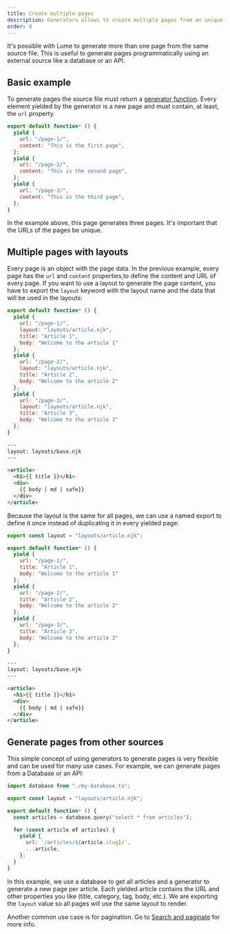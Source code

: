 ```yaml
---
title: Create multiple pages
description: Generators allows to create multiple pages from an unique source file
order: 8
---
```


It's possible with Lume to generate more than one page from the same source
file. This is useful to generate pages programmatically using an external source
like a database or an API.

## Basic example

To generate pages the source file must return a
[generator function](https://developer.mozilla.org/en-US/docs/Web/JavaScript/Reference/Statements/function*).
Every element yielded by the generator is a new page and must contain, at least,
the `url` property.

```js
export default function* () {
  yield {
    url: "/page-1/",
    content: "This is the first page",
  };
  yield {
    url: "/page-2/",
    content: "This is the second page",
  };
  yield {
    url: "/page-3/",
    content: "This is the third page",
  };
}
```

In the example above, this page generates three pages. It's important that the
URLs of the pages be unique.

## Multiple pages with layouts

Every page is an object with the page data. In the previous example, every page
has the `url` and `content` properties,to define the content and URL of every
page. If you want to use a layout to generate the page content, you have to
export the `layout` keyword with the layout name and the data that will be used
in the layouts:

<lume-code>

```js {title="pages.tmpl.js"}
export default function* () {
  yield {
    url: "/page-1/",
    layout: "layouts/article.njk",
    title: "Article 1",
    body: "Welcome to the article 1"
  };
  yield {
    url: "/page-2/",
    layout: "layouts/article.njk",
    title: "Article 2",
    body: "Welcome to the article 2"
  };
  yield {
    url: "/page-3/",
    layout: "layouts/article.njk",
    title: "Article 3",
    body: "Welcome to the article 3"
  };
}
```

```html {title=_includes/layouts/article.njk}
---
layout: layouts/base.njk
---

<article>
  <h1>{{ title }}</h1>
  <div>
    {{ body | md | safe}}
  </div>
</article>
```

</lume-code>

Because the layout is the same for all pages, we can use a named export to
define it once instead of duplicating it in every yielded page:

<lume-code>

```js {title="pages.tmpl.js"}
export const layout = "layouts/article.njk";

export default function* () {
  yield {
    url: "/page-1/",
    title: "Article 1",
    body: "Welcome to the article 1"
  };
  yield {
    url: "/page-2/",
    title: "Article 2",
    body: "Welcome to the article 2"
  };
  yield {
    url: "/page-3/",
    title: "Article 3",
    body: "Welcome to the article 3"
  };
}
```

```html {title=_includes/layouts/article.njk}
---
layout: layouts/base.njk
---

<article>
  <h1>{{ title }}</h1>
  <div>
    {{ body | md | safe}}
  </div>
</article>
```

</lume-code>

## Generate pages from other sources

This simple concept of using generators to generate pages is very flexible and
can be used for many use cases. For example, we can generate pages from a
Database or an API:

```js
import database from "./my-database.ts";

export const layout = "layouts/article.njk";

export default function* () {
  const articles = database.query("select * from articles");

  for (const article of articles) {
    yield {
      url: `/articles/${article.slug}/`,
      ...article,
    };
  }
}
```

In this example, we use a database to get all articles and a generator to
generate a new page per article. Each yielded article contains the URL and other
properties you like (title, category, tag, body, etc.). We are exporting the
`layout` value so all pages will use the same layout to render.

Another common use case is for pagination. Go to
[Search and paginate](./searching.md) for more info.
